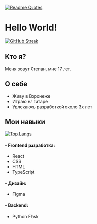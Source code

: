 [![Readme Quotes](https://quotes-github-readme.vercel.app/api?type=horizontal&theme=dark)](https://github.com/piyushsuthar/github-readme-quotes)

# Hello World!

[![GitHub Streak](https://github-readme-streak-stats.herokuapp.com/?user=TeodorDevios&theme=merko)](https://git.io/streak-stats)



## Кто я?
Меня зовут Степан, мне 17 лет.

## О себе

- Живу в Воронеже
- Играю на гитаре
- Увлекаюсь разработкой около 3х лет

## Мои навыки

[![Top Langs](https://github-readme-stats.vercel.app/api/top-langs/?username=TeodorDevios&theme=merko)](https://github.com/anuraghazra/github-readme-stats)

#### - Frontend разработка: 

- React
- CSS
- HTML
- TypeScript 

#### - Дизайн:

- Figma

#### - Backend: 

- Python Flask

